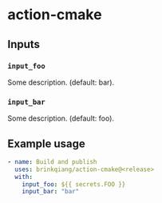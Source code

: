 # action-cmake

## Inputs

### `input_foo`

Some description. (default: bar).

### `input_bar`

Some description. (default: foo).

## Example usage

```yaml
- name: Build and publish
  uses: brinkqiang/action-cmake@<release>
  with:
    input_foo: ${{ secrets.FOO }}
    input_bar: "bar"
```